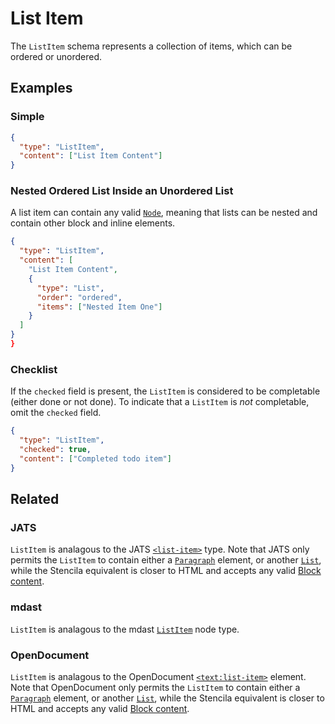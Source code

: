 # List Item

The `ListItem` schema represents a collection of items, which can be ordered or unordered.

## Examples

### Simple

```json
{
  "type": "ListItem",
  "content": ["List Item Content"]
}
```

### Nested Ordered List Inside an Unordered List

A list item can contain any valid [`Node`](/Node), meaning that lists can be nested and contain other block and inline elements.

```json
{
  "type": "ListItem",
  "content": [
    "List Item Content",
    {
      "type": "List",
      "order": "ordered",
      "items": ["Nested Item One"]
    }
  ]
}
}
```

### Checklist

If the `checked` field is present, the `ListItem` is considered to be
completable (either done or not done). To indicate that a `ListItem` is _not_
completable, omit the `checked` field.

```json
{
  "type": "ListItem",
  "checked": true,
  "content": ["Completed todo item"]
}
```

## Related

### JATS

`ListItem` is analagous to the JATS
[`<list-item>`](https://jats.nlm.nih.gov/articleauthoring/tag-library/1.2/element/list-item.html)
type.
Note that JATS only permits the `ListItem` to contain either a
[`Paragraph`](/schema/Paragraph) element, or another [`List`](/schema/List), while the Stencila equivalent is closer to HTML and accepts any valid [Block content](/schema/BlockContent).

### mdast

`ListItem` is analagous to the mdast
[`ListItem`](https://github.com/syntax-tree/mdast#listitem) node type.

### OpenDocument

`ListItem` is analagous to the OpenDocument
[`<text:list-item>`](http://docs.oasis-open.org/office/v1.2/os/OpenDocument-v1.2-os-part1.html#__RefHeading__1415154_253892949)
element.
Note that OpenDocument only permits the `ListItem` to contain either a
[`Paragraph`](/schema/Paragraph) element, or another [`List`](/schema/List), while the Stencila equivalent is closer to HTML and accepts any valid [Block content](/schema/BlockContent).
